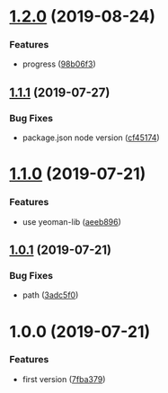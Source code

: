 # [1.2.0](https://github.com/NaturalCycles/generator-backend-service/compare/v1.1.1...v1.2.0) (2019-08-24)


### Features

* progress ([98b06f3](https://github.com/NaturalCycles/generator-backend-service/commit/98b06f3))

## [1.1.1](https://github.com/NaturalCycles/generator-backend-service/compare/v1.1.0...v1.1.1) (2019-07-27)


### Bug Fixes

* package.json node version ([cf45174](https://github.com/NaturalCycles/generator-backend-service/commit/cf45174))

# [1.1.0](https://github.com/NaturalCycles/generator-backend-service/compare/v1.0.1...v1.1.0) (2019-07-21)


### Features

* use yeoman-lib ([aeeb896](https://github.com/NaturalCycles/generator-backend-service/commit/aeeb896))

## [1.0.1](https://github.com/NaturalCycles/generator-backend-service/compare/v1.0.0...v1.0.1) (2019-07-21)


### Bug Fixes

* path ([3adc5f0](https://github.com/NaturalCycles/generator-backend-service/commit/3adc5f0))

# 1.0.0 (2019-07-21)


### Features

* first version ([7fba379](https://github.com/NaturalCycles/generator-backend-service/commit/7fba379))
